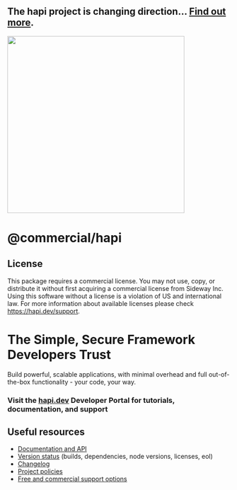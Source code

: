 ## The hapi project is changing direction... [Find out more](https://github.com/hapijs/hapi/issues/4111).

<img src="https://raw.githubusercontent.com/hapijs/assets/master/images/hapi.png" width="400px" />

# @commercial/hapi

## License

This package requires a commercial license. You may not use, copy, or distribute it without first acquiring a commercial license from Sideway Inc. Using this software without a license is a violation of US and international law. For more information about available licenses please check https://hapi.dev/support.

# The Simple, Secure Framework Developers Trust

Build powerful, scalable applications, with minimal overhead and full out-of-the-box functionality - your code, your way.

### Visit the [hapi.dev](https://hapi.dev) Developer Portal for tutorials, documentation, and support

## Useful resources

- [Documentation and API](https://hapi.dev/)
- [Version status](https://hapi.dev/resources/status/#hapi) (builds, dependencies, node versions, licenses, eol)
- [Changelog](https://hapi.dev/resources/changelog/)
- [Project policies](https://hapi.dev/policies/)
- [Free and commercial support options](https://hapi.dev/support/)
